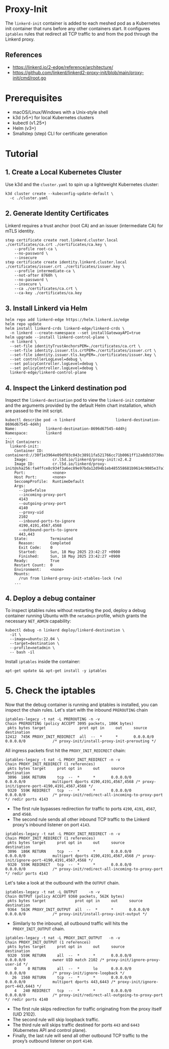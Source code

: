 # Proxy-Init

The `linkerd-init` container is added to each meshed pod as a Kubernetes init container that runs before any other containers start. It configures `iptables` rules that redirect all TCP traffic to and from the pod through the Linkerd proxy.

## References
- https://linkerd.io/2-edge/reference/architecture/
- https://github.com/linkerd/linkerd2-proxy-init/blob/main/proxy-init/cmd/root.go

# Prerequisites

- macOS/Linux/Windows with a Unix‑style shell
- k3d (v5+) for local Kubernetes clusters
- kubectl (v1.25+)
- Helm (v3+)
- Smallstep (step) CLI for certificate generation

# Tutorial

## 1. Create a Local Kubernetes Cluster

Use k3d and the `cluster.yaml` to spin up a lightweight Kubernetes cluster:

```
k3d cluster create --kubeconfig-update-default \
  -c ./cluster.yaml
```

## 2. Generate Identity Certificates

Linkerd requires a trust anchor (root CA) and an issuer (intermediate CA) for mTLS identity.

```
step certificate create root.linkerd.cluster.local ./certificates/ca.crt ./certificates/ca.key \
    --profile root-ca \
    --no-password \
    --insecure
step certificate create identity.linkerd.cluster.local ./certificates/issuer.crt ./certificates/issuer.key \
    --profile intermediate-ca \
    --not-after 8760h \
    --no-password \
    --insecure \
    --ca ./certificates/ca.crt \
    --ca-key ./certificates/ca.key
```

## 3. Install Linkerd via Helm

```
helm repo add linkerd-edge https://helm.linkerd.io/edge
helm repo update
helm install linkerd-crds linkerd-edge/linkerd-crds \
  -n linkerd --create-namespace --set installGatewayAPI=true
helm upgrade --install linkerd-control-plane \
  -n linkerd \
  --set-file identityTrustAnchorsPEM=./certificates/ca.crt \
  --set-file identity.issuer.tls.crtPEM=./certificates/issuer.crt \
  --set-file identity.issuer.tls.keyPEM=./certificates/issuer.key \
  --set controllerLogLevel=debug \
  --set policyController.logLevel=debug \
  --set policyController.logLevel=debug \
  linkerd-edge/linkerd-control-plane
```

## 4. Inspect the Linkerd destination pod

Inspect the `linkerd-destination` pod to view the `linkerd-init` container and the arguments provided by the default Helm chart installation, which are passed to the init script.

```
kubectl describe pod -n linkerd                  linkerd-destination-8696d67545-4d4hj 
Name:             linkerd-destination-8696d67545-4d4hj
Namespace:        linkerd
...
Init Containers:
  linkerd-init:
    Container ID:    containerd://30f1e3964e09df03c043c38911fa521766cc71b0061ff12a8db53730ea14f4ec
    Image:           cr.l5d.io/linkerd/proxy-init:v2.4.2
    Image ID:        cr.l5d.io/linkerd/proxy-init@sha256:fa4ffce8c934f3a6ec89e97bda12d94b1eb485558681b9614c9085e37a1b4014
    Port:            <none>
    Host Port:       <none>
    SeccompProfile:  RuntimeDefault
    Args:
      --ipv6=false
      --incoming-proxy-port
      4143
      --outgoing-proxy-port
      4140
      --proxy-uid
      2102
      --inbound-ports-to-ignore
      4190,4191,4567,4568
      --outbound-ports-to-ignore
      443,443
    State:          Terminated
      Reason:       Completed
      Exit Code:    0
      Started:      Sun, 18 May 2025 23:42:27 +0900
      Finished:     Sun, 18 May 2025 23:42:27 +0900
    Ready:          True
    Restart Count:  0
    Environment:    <none>
    Mounts:
      /run from linkerd-proxy-init-xtables-lock (rw)
    ...
```

## 4. Deploy a debug container

To inspect iptables rules without restarting the pod, deploy a debug container running Ubuntu with the `netadmin` profile, which grants the necessary `NET_ADMIN` capability:

```
kubectl debug -n linkerd deploy/linkerd-destination \
  -it \
  --image=ubuntu:22.04 \
  --target=destination \
  --profile=netadmin \
  -- bash -il
```

Install `iptables` inside the container:

```
apt-get update && apt-get install -y iptables
```

# 5. Check the iptables

Now that the debug container is running and iptables is installed, you can inspect the chain rules. Let's start with the inbound `PREROUTING` chain

```
iptables-legacy -t nat -L PREROUTING -n -v
Chain PREROUTING (policy ACCEPT 3095 packets, 186K bytes)
 pkts bytes target               prot opt in     out     source               destination         
12412  745K PROXY_INIT_REDIRECT  all  --  *      *       0.0.0.0/0            0.0.0.0/0            /* proxy-init/install-proxy-init-prerouting */
```

All ingress packets first hit the `PROXY_INIT_REDIRECT` chain:

```
iptables-legacy -t nat -L PROXY_INIT_REDIRECT -n -v
Chain PROXY_INIT_REDIRECT (1 references)
 pkts bytes target     prot opt in     out     source               destination         
 3096  186K RETURN     tcp  --  *      *       0.0.0.0/0            0.0.0.0/0            multiport dports 4190,4191,4567,4568 /* proxy-init/ignore-port-4190,4191,4567,4568 */
 9320  559K REDIRECT   tcp  --  *      *       0.0.0.0/0            0.0.0.0/0            /* proxy-init/redirect-all-incoming-to-proxy-port */ redir ports 4143
```

- The first rule bypasses redirection for traffic to ports `4190`, `4191`, `4567`, and `4568`.
- The second rule sends all other inbound TCP traffic to the Linkerd proxy's inbound listener on port `4143`.

```
iptables-legacy -t nat -L PROXY_INIT_REDIRECT -n -v
Chain PROXY_INIT_REDIRECT (1 references)
 pkts bytes target     prot opt in     out     source               destination         
 3096  186K RETURN     tcp  --  *      *       0.0.0.0/0            0.0.0.0/0            multiport dports 4190,4191,4567,4568 /* proxy-init/ignore-port-4190,4191,4567,4568 */
 9320  559K REDIRECT   tcp  --  *      *       0.0.0.0/0            0.0.0.0/0            /* proxy-init/redirect-all-incoming-to-proxy-port */ redir ports 4143
```

Let's take a look at the outbound with the `OUTPUT` chain.

```
iptables-legacy -t nat -L OUTPUT     -n -v
Chain OUTPUT (policy ACCEPT 9360 packets, 562K bytes)
 pkts bytes target             prot opt in     out     source               destination         
 9364  563K PROXY_INIT_OUTPUT  all  --  *      *       0.0.0.0/0            0.0.0.0/0            /* proxy-init/install-proxy-init-output */
```

- Similarly to the inbound, all outbound traffic will hits the `PROXY_INIT_OUTPUT` chain. 

```
iptables-legacy -t nat -L PROXY_INIT_OUTPUT   -n -v
Chain PROXY_INIT_OUTPUT (1 references)
 pkts bytes target     prot opt in     out     source               destination         
 9320  559K RETURN     all  --  *      *       0.0.0.0/0            0.0.0.0/0            owner UID match 2102 /* proxy-init/ignore-proxy-user-id */
    0     0 RETURN     all  --  *      lo      0.0.0.0/0            0.0.0.0/0            /* proxy-init/ignore-loopback */
   26  1560 RETURN     tcp  --  *      *       0.0.0.0/0            0.0.0.0/0            multiport dports 443,6443 /* proxy-init/ignore-port-443,6443 */
    4   240 REDIRECT   tcp  --  *      *       0.0.0.0/0            0.0.0.0/0            /* proxy-init/redirect-all-outgoing-to-proxy-port */ redir ports 4140
```

- The first rule skips redirection for traffic originating from the proxy itself (UID 2102).
- The second rule will skip loopback traffic. 
- The third rule will skips traffic destined for ports `443` and `6443` (Kubernetes API and control plane).
- Finally, the last rule will send all other outbound TCP traffic to the proxy’s outbound listener on port `4140`.